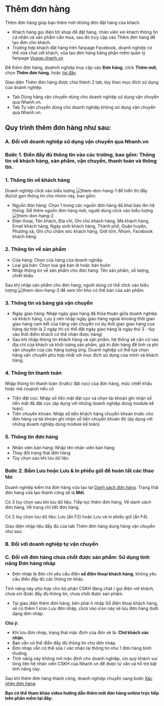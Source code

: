 # Thêm đơn hàng
Thêm đơn hàng giúp bạn thêm mới những đơn đặt hàng của khách.

- Khách hàng gọi điện tới shop để đặt hàng, nhân viên xin khách thông tin cá nhân và sản phẩm cần mua, sau đó truy cập vào Thêm đơn hàng để tạo đơn cho khách.
- Trường hợp khách đặt hàng trên fanpage Facebook, doanh nghiệp có thể vừa chat với khách, vừa tạo đơn hàng bằng phần mềm quản lý fanpage [Vpage.nhanh.vn](http://github.com)

Để thêm đơn hàng, doahnh nghiệp truy cập vào **Đơn hàng**, click **Thêm mới**, chọn **Thêm đơn hàng**, hoặc [tại đây](https://nhanh.vn/order/manage/add).

Giao diện Thêm đơn hàng được chia thành 2 tab, tùy theo mục đích sử dụng của doanh nghiệp.
- Tab Dùng hãng vận chuyển dùng cho doanh nghiệp sử dụng vận chuyển qua Nhanh.vn.
- Tab Tự vận chuyển dùng cho doanh nghiệp không sử dụng vận chuyển qua Nhanh.vn.

## Quy trình thêm đơn hàng như sau:
### **A. Đối với doanh nghiệp sử dụng vận chuyển qua Nhanh.vn**
### **Bước 1. Điền đầy đủ thông tin vào các trường, bao gồm:** Thông tin về khách hàng, sản phẩm, vận chuyển, thanh toán và thông tin.
### 1. Thông tin về khách hàng
Doanh nghiệp click vào biểu tượng ![them-don-hang-1](https://raw.githubusercontent.com/nhanhapi/manual/master/docs/don-hang/img/them%20-don-hang-1.png?token=AQA6BMBOMTJXRFXKQKYHVY266GE62) để hiển thị đầy đủ/rút gọn thông tin cho nhóm này, bao gồm:
- Nguồn đơn hàng: Chọn 1 trong các nguồn đơn hàng đã khai báo lên hệ thống. Để thêm nguồn đơn hàng mới, người dùng click vào biểu tượng ![them-don-hang-2](https://raw.githubusercontent.com/nhanhapi/manual/master/docs/don-hang/img/them%20-don-hang-2.png?token=AQA6BMB33STNTN7B6AKUEO266GMNM)
- Điện thoại, Tên khách, Địa chỉ, Ghi chú khách hàng, Mã khách hàng, Email khách hàng, Ngày sinh khách hàng, Thành phố, Quận huyện, Phường xã, Ghi chú chăm sóc khách hàng, Giới tính, Nhóm, Facebook khách hàng.
### 2. Thông tin về sản phẩm
- Cửa hàng: Chọn cửa hàng của doanh nghiệp
- Loại giá bán: Chọn loại giá bán lẻ hoặc bán buôn
- Nhập thông tin về sản phẩm cho đơn hàng: Tên sản phẩm, số lượng, chiết khấu

Sau khi nhập sản phẩm cho đơn hàng, người dùng có thể click vào biểu tượng ![them-don-hang-3](https://raw.githubusercontent.com/nhanhapi/manual/master/docs/don-hang/img/them-don-hang-3.png?token=AQA6BMGPEEIWBPYFS52ZKSS66GMMK) để xem tồn kho có thể bán của sản phẩm.
### 3. Thông tin và bảng giá vận chuyển
- Ngày giao hàng: Nhập  ngày giao hàng đã thỏa thuận giữa doanh nghiệp và khách hàng. Lưu ý nên nhập  ngày giao hàng ngoài khoảng thời gian giao hàng cam kết của hãng vận chuyển (ví dụ thời gian giao hàng của hãng dự tính là 2 ngày thì có thể đặt ngày giao hàng là ngày thứ 3 - tùy vào thời điểm khách có thể nhận được hàng)
- Sau khi nhập thông tin khách hàng và sản phẩm, hệ thống sẽ căn cứ vào địa chỉ của khách và khối lượng sản phẩm, giá trị đơn hàng để tính ra phí vận chuyển của các hãng tương ứng. Doanh nghiệp có thể lựa chọn hãng vận chuyển phù hợp nhất với mục đích sử dụng của mình và khách hàng.
### 4. Thông tin thanh toán
Nhập thông tin thanh toán (trước/ đặt cọc) của đơn hàng, mức chiết khấu hoặc mã coupon nếu có 
- Tiền đặt cọc: Nhập số tiền mặt đặt cọc và chọn tài khoản ghi nhận số tiền mặt đã đặt cọc (áp dụng với những doanh nghiệp dùng module kế toán).
- Tiền chuyển khoản: Nhập số tiền khách hàng chuyển khoản trước cho đơn hàng và tài khoản ghi nhận số tiền chuyển khoản đó (áp dụng với những doanh nghiệp dùng module kế toán).

### 5. Thông tin đơn hàng
- Nhân viên bán hàng: Nhập tên nhân viên bán hàng
- Thay đổi trạng thái đơn hàng 
- Tùy chọn sau khi lưu dữ liệu

### **Bước 2. Bấm Lưu hoặc Lưu & In phiếu gửi để hoàn tất các thao tác**
Doanh nghiệp kiểm tra đơn hàng vừa tạo tại [Danh sách đơn hàng](https://nhanh.vn/order/manage/index). Trạng thái đơn hàng vừa tạo thành công sẽ là **Mới**.

Có 3 tùy chọn sau khi lưu dữ liệu: Tiếp tục thêm đơn hàng, Về danh sách đơn hàng, Về trang chi tiết đơn hàng.

Có 2 tùy chọn lưu dữ liệu: Lưu (ấn F2) hoặc Lưu và in phiếu gửi (ấn F4).

Giao diện nhập liệu đầy đủ của tab Thêm đơn hàng dùng hãng vận chuyển như sau:

### **B. Đối với doanh nghiệp tự vận chuyển**


### **C. Đối với đơn hàng chưa chốt được sản phẩm: Sử dụng tính năng Đơn hàng nháp**
- Đơn nháp là đơn chỉ yêu cầu điền **số điện thoại khách hàng**, không yêu cầu điền đầy đủ các thông tin khác.

Tính năng này phù hợp cho bộ phận CSKH đang chat / gọi điện với khách, chưa xin được đầy đủ thông tin, chưa chốt được sản phẩm.

- Tại giao diện thêm đơn hàng, bên phải ô nhập Số điện thoại khách hàng, sẽ có thêm 1 icon Lưu đơn nháp, click vào icon này sẽ lưu đơn hàng dưới dạng đơn nháp.

**Chú ý:**
- Khi lưu đơn nháp, trạng thái mặc định của đơn sẽ là: **Chờ khách xác nhận**.
- Bạn vẫn có thể điền đầy đủ thông tin cho đơn nháp.
- Đơn nháp vẫn có thể sửa / xác nhận lại thông tin như 1 đơn hàng bình thường.
- Tính năng này không mở mặc định cho doanh nghiệp, xin quý khách vui lòng liên hệ nhân viên CSKH của Nhanh.vn để được tư vấn và hỗ trợ bật tính năng này.

Sau khi thêm đơn hàng thành công, doanh nghiệp chuyển sang bước [Xác nhận đơn hàng](https://nhanh.vn/manual/item/view?id=9).

**Bạn có thể tham khảo video hướng dẫn thêm mới đơn hàng online trực tiếp trên phần mềm tại đây:**


